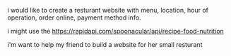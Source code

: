 i would like to create a resturant website with menu, location, hour of operation, order online, payment method info.

i might use the https://rapidapi.com/spoonacular/api/recipe-food-nutrition

i'm want to help my friend to build a website for her small resturant
